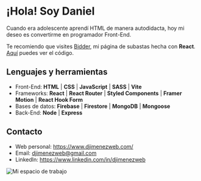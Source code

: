 # ¡Hola! Soy Daniel

Cuando era adolescente aprendí HTML de manera autodidacta, hoy mi deseo es convertirme en programador Front-End.

Te recomiendo que visites [Bidder](https://bidder.onrender.com/), mi página de subastas hecha con **React**. [Aquí](../bidder) puedes ver el código.

## Lenguajes y herramientas

- Front-End: **HTML** | **CSS** | **JavaScript** | **SASS** | **Vite**
- Frameworks: **React** | **React Router** | **Styled Components** | **Framer Motion** | **React Hook Form**
- Bases de datos: **Firebase** | **Firestore** | **MongoDB** | **Mongoose**
- Back-End: **Node** | **Express**

## Contacto

- Web personal: https://www.djimenezweb.com/
- Email: djimenezweb@gmail.com
- LinkedIn: https://www.linkedin.com/in/djimenezweb

![Mi espacio de trabajo](https://github.com/djimenezweb/djimenezweb/blob/main/DSC08323.jpg?raw=true)

<!-- <p align="left">

 <a href="https://www.w3.org/html/" target="_blank" rel="noreferrer">
      <img src="https://raw.githubusercontent.com/devicons/devicon/master/icons/html5/html5-original-wordmark.svg" alt="html5" width="40" height="40"/>
</a>
<a href="https://www.w3.org/Style/CSS/" target="_blank" rel="noreferrer">
    <img src="https://raw.githubusercontent.com/devicons/devicon/master/icons/css3/css3-original-wordmark.svg" alt="css3" width="40" height="40"/>
</a>

<a href="https://developer.mozilla.org/en-US/docs/Web/JavaScript" target="_blank" rel="noreferrer">
  <img src="https://raw.githubusercontent.com/devicons/devicon/master/icons/javascript/javascript-original.svg" alt="javascript" width="40" height="40"/>
</a>

 <a href="https://git-scm.com/" target="_blank" rel="noreferrer">
    <img src="https://www.vectorlogo.zone/logos/git-scm/git-scm-icon.svg" alt="git" width="40" height="40"/>
 </a>

  <a href="https://getbem.com/">
      <img src="http://jennyknuth.com/wp-content/uploads/2018/03/BEM-1.png" target="_blank" rel="noreferrer" width="40" height="40" alt="BEM metodology">
  </a>

  <a href="https://sass-lang.com/">
      <img src="https://upload.wikimedia.org/wikipedia/commons/thumb/9/96/Sass_Logo_Color.svg/2560px-Sass_Logo_Color.svg.png" target="_blank" rel="noreferrer" width="40" alt="BEM metodology">
  </a> -->
